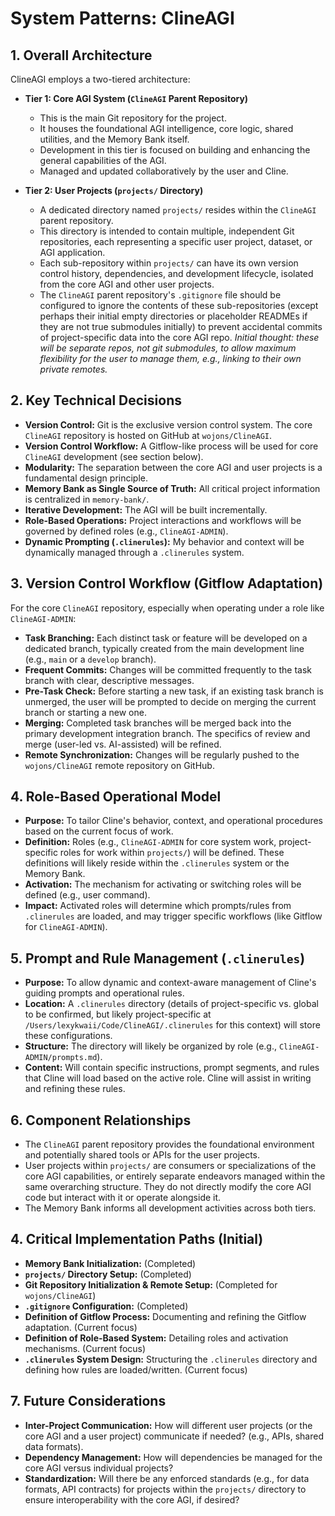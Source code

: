 # System Patterns: ClineAGI

## 1. Overall Architecture
ClineAGI employs a two-tiered architecture:

-   **Tier 1: Core AGI System (`ClineAGI` Parent Repository)**
    -   This is the main Git repository for the project.
    -   It houses the foundational AGI intelligence, core logic, shared utilities, and the Memory Bank itself.
    -   Development in this tier is focused on building and enhancing the general capabilities of the AGI.
    -   Managed and updated collaboratively by the user and Cline.

-   **Tier 2: User Projects (`projects/` Directory)**
    -   A dedicated directory named `projects/` resides within the `ClineAGI` parent repository.
    -   This directory is intended to contain multiple, independent Git repositories, each representing a specific user project, dataset, or AGI application.
    -   Each sub-repository within `projects/` can have its own version control history, dependencies, and development lifecycle, isolated from the core AGI and other user projects.
    -   The `ClineAGI` parent repository's `.gitignore` file should be configured to ignore the contents of these sub-repositories (except perhaps their initial empty directories or placeholder READMEs if they are not true submodules initially) to prevent accidental commits of project-specific data into the core AGI repo. *Initial thought: these will be separate repos, not git submodules, to allow maximum flexibility for the user to manage them, e.g., linking to their own private remotes.*

## 2. Key Technical Decisions
-   **Version Control:** Git is the exclusive version control system. The core `ClineAGI` repository is hosted on GitHub at `wojons/ClineAGI`.
-   **Version Control Workflow:** A Gitflow-like process will be used for core `ClineAGI` development (see section below).
-   **Modularity:** The separation between the core AGI and user projects is a fundamental design principle.
-   **Memory Bank as Single Source of Truth:** All critical project information is centralized in `memory-bank/`.
-   **Iterative Development:** The AGI will be built incrementally.
-   **Role-Based Operations:** Project interactions and workflows will be governed by defined roles (e.g., `ClineAGI-ADMIN`).
-   **Dynamic Prompting (`.clinerules`):** My behavior and context will be dynamically managed through a `.clinerules` system.

## 3. Version Control Workflow (Gitflow Adaptation)
For the core `ClineAGI` repository, especially when operating under a role like `ClineAGI-ADMIN`:
-   **Task Branching:** Each distinct task or feature will be developed on a dedicated branch, typically created from the main development line (e.g., `main` or a `develop` branch).
-   **Frequent Commits:** Changes will be committed frequently to the task branch with clear, descriptive messages.
-   **Pre-Task Check:** Before starting a new task, if an existing task branch is unmerged, the user will be prompted to decide on merging the current branch or starting a new one.
-   **Merging:** Completed task branches will be merged back into the primary development integration branch. The specifics of review and merge (user-led vs. AI-assisted) will be refined.
-   **Remote Synchronization:** Changes will be regularly pushed to the `wojons/ClineAGI` remote repository on GitHub.

## 4. Role-Based Operational Model
-   **Purpose:** To tailor Cline's behavior, context, and operational procedures based on the current focus of work.
-   **Definition:** Roles (e.g., `ClineAGI-ADMIN` for core system work, project-specific roles for work within `projects/`) will be defined. These definitions will likely reside within the `.clinerules` system or the Memory Bank.
-   **Activation:** The mechanism for activating or switching roles will be defined (e.g., user command).
-   **Impact:** Activated roles will determine which prompts/rules from `.clinerules` are loaded, and may trigger specific workflows (like Gitflow for `ClineAGI-ADMIN`).

## 5. Prompt and Rule Management (`.clinerules`)
-   **Purpose:** To allow dynamic and context-aware management of Cline's guiding prompts and operational rules.
-   **Location:** A `.clinerules` directory (details of project-specific vs. global to be confirmed, but likely project-specific at `/Users/lexykwaii/Code/ClineAGI/.clinerules` for this context) will store these configurations.
-   **Structure:** The directory will likely be organized by role (e.g., `ClineAGI-ADMIN/prompts.md`).
-   **Content:** Will contain specific instructions, prompt segments, and rules that Cline will load based on the active role. Cline will assist in writing and refining these rules.

## 6. Component Relationships
-   The `ClineAGI` parent repository provides the foundational environment and potentially shared tools or APIs for the user projects.
-   User projects within `projects/` are consumers or specializations of the core AGI capabilities, or entirely separate endeavors managed within the same overarching structure. They do not directly modify the core AGI code but interact with it or operate alongside it.
-   The Memory Bank informs all development activities across both tiers.

## 4. Critical Implementation Paths (Initial)
-   **Memory Bank Initialization:** (Completed)
-   **`projects/` Directory Setup:** (Completed)
-   **Git Repository Initialization & Remote Setup:** (Completed for `wojons/ClineAGI`)
-   **`.gitignore` Configuration:** (Completed)
-   **Definition of Gitflow Process:** Documenting and refining the Gitflow adaptation. (Current focus)
-   **Definition of Role-Based System:** Detailing roles and activation mechanisms. (Current focus)
-   **`.clinerules` System Design:** Structuring the `.clinerules` directory and defining how rules are loaded/written. (Current focus)

## 7. Future Considerations
-   **Inter-Project Communication:** How will different user projects (or the core AGI and a user project) communicate if needed? (e.g., APIs, shared data formats).
-   **Dependency Management:** How will dependencies be managed for the core AGI versus individual projects?
-   **Standardization:** Will there be any enforced standards (e.g., for data formats, API contracts) for projects within the `projects/` directory to ensure interoperability with the core AGI, if desired?
